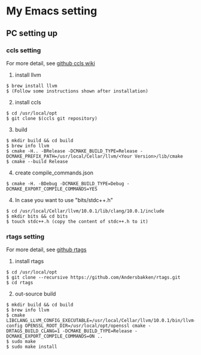 # My Emacs setting

## PC setting up

### ccls setting
For more detail, see [github ccls wiki](https://github.com/MaskRay/ccls/wiki/Build)  
1. install llvm  
```
$ brew install llvm
$ (Follow some instructions shown after installation)
```


2. install ccls  
```
$ cd /usr/local/opt
$ git clone $(ccls git repository)
```

3. build 
```
$ mkdir build && cd build
$ brew info llvm
$ cmake -H.. -BRelease -DCMAKE_BUILD_TYPE=Release -DCMAKE_PREFIX_PATH=/usr/local/Cellar/llvm/<Your Version>/lib/cmake
$ cmake --build Release
```

4. create compile_commands.json
```
$ cmake -H. -BDebug -DCMAKE_BUILD_TYPE=Debug -DCMAKE_EXPORT_COMPILE_COMMANDS=YES

```

4. In case you want to use "bits/stdc++.h"
```
$ cd /usr/local/Cellar/llvm/10.0.1/lib/clang/10.0.1/include
$ mkdir bits && cd bits
$ touch stdc++.h (copy the content of stdc++.h to it)
```

### rtags setting
For more detail, see [github rtags](https://github.com/Andersbakken/rtags/wiki)
1. install rtags  
```
$ cd /usr/local/opt
$ git clone --recursive https://github.com/Andersbakken/rtags.git
$ cd rtags
```

2. out-source build  
```
$ mkdir build && cd build
$ brew info llvm
$ cmake LIBCLANG_LLVM_CONFIG_EXECUTABLE=/usr/local/Cellar/llvm/10.0.1/bin/llvm-config OPENSSL_ROOT_DIR=/usr/local/opt/openssl cmake -DRTAGS_BUILD_CLANG=1 -DCMAKE_BUILD_TYPE=Release -DCMAKE_EXPORT_COMPILE_COMMANDS=ON ..
$ sudo make
$ sudo make install
```
